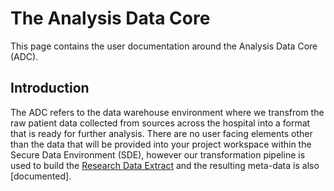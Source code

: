 # The Analysis Data Core

This page contains the user documentation around the Analysis Data Core (ADC).

## Introduction

The ADC refers to the data warehouse environment where we transfrom the raw patient data collected from sources across the hospital into a format that is ready for further analysis. 
There are no user facing elements other than the data that will be provided into your project workspace within the Secure Data Environment (SDE), however our transformation pipeline is used to build the [Research Data Extract](https://github.com/Barts-Life-Science/Research-Data-Extract) and the resulting meta-data is also [documented].

